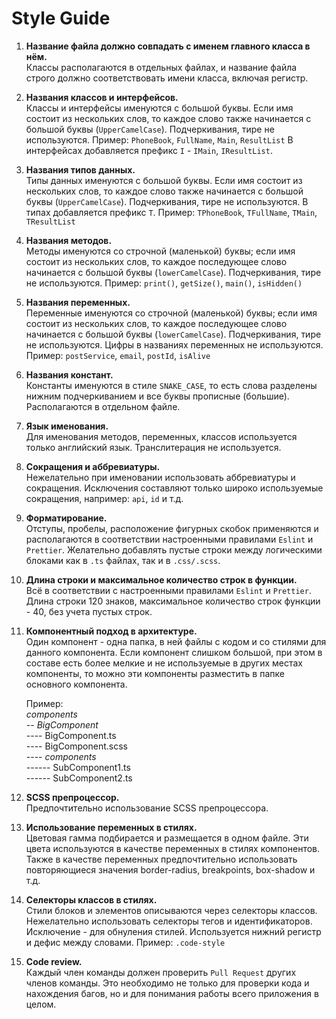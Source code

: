 # Style Guide

1. **Название файла должно совпадать с именем главного класса в нём.**  
   Классы располагаются в отдельных файлах, и название файла строго должно соответствовать имени класса, включая регистр.

2. **Названия классов и интерфейсов.**  
   Классы и интерфейсы именуются с большой буквы. Если имя состоит из нескольких слов, то каждое слово также начинается с большой буквы (`UpperCamelCase`). Подчеркивания, тире не используются.
   Пример: `PhoneBook`, `FullName`, `Main`, `ResultList`
   В интерфейсах добавляется префикс `I` - `IMain`, `IResultList`.

3. **Названия типов данных.**  
   Типы данных именуются с большой буквы. Если имя состоит из нескольких слов, то каждое слово также начинается с большой буквы (`UpperCamelCase`). Подчеркивания, тире не используются. В типах добавляется префикс `T`.
   Пример: `TPhoneBook`, `TFullName`, `TMain`, `TResultList`

4. **Названия методов.**  
   Методы именуются со строчной (маленькой) буквы; если имя состоит из нескольких слов, то каждое последующее слово начинается с большой буквы (`lowerCamelCase`). Подчеркивания, тире не используются.
   Пример: `print()`, `getSize()`, `main()`, `isHidden()`

5. **Названия переменных.**  
   Переменные именуются со строчной (маленькой) буквы; если имя состоит из нескольких слов, то каждое последующее слово начинается с большой буквы (`lowerCamelCase`). Подчеркивания, тире не используются. Цифры в названиях переменных не используются.
   Пример: `postService`, `email`, `postId`, `isAlive`

6. **Названия констант.**  
   Константы именуются в стиле `SNAKE_CASE`, то есть слова разделены нижним подчеркиванием и все буквы прописные (большие). Располагаются в отдельном файле.

7. **Язык именования.**  
   Для именования методов, переменных, классов используется только английский язык. Транслитерация не используется.

8. **Сокращения и аббревиатуры.**  
   Нежелательно при именовании использовать аббревиатуры и сокращения. Исключения составляют только широко используемые сокращения, например: `api`, `id` и т.д.
9. **Форматирование.**  
   Отступы, пробелы, расположение фигурных скобок применяются и располагаются в соответствии настроенными правилами `Eslint` и `Prettier`. Желательно добавлять пустые строки между логическими блоками как в `.ts` файлах, так и в `.css/.scss`.

10. **Длина строки и максимальное количество строк в функции.**  
    Всё в соответствии с настроенными правилами `Eslint` и `Prettier`. Длина строки 120 знаков, максимальное количество строк функции - 40, без учета пустых строк.

11. **Компонентный подход в архитектуре.**  
    Один компонент - одна папка, в ней файлы с кодом и со стилями для данного компонента.
    Если компонент слишком большой, при этом в составе есть более мелкие и не используемые в других местах компоненты, то можно эти компоненты разместить в папке основного компонента.  
    
    Пример:  
    _components_  
    -- _BigComponent_  
    ---- BigComponent.ts  
    ---- BigComponent.scss  
    ---- _components_  
    ------ SubComponent1.ts  
    ------ SubComponent2.ts  

12. **SCSS препроцессор.**  
    Предпочтительно использование SCSS препроцессора.

13. **Использование переменных в стилях.**  
    Цветовая гамма подбирается и размещается в одном файле. Эти цвета используются в качестве переменных в стилях компонентов.  
    Также в качестве переменных предпочтительно использовать повторяющиеся значения border-radius, breakpoints, box-shadow и т.д.

14. **Селекторы классов в стилях.**  
    Стили блоков и элементов описываются через селекторы классов. Нежелательно использовать селекторы тегов и идентификаторов. Исключение - для обнуления стилей. Используется нижний регистр и дефис между словами.
    Пример: `.code-style`

15. **Code review.**  
    Каждый член команды должен проверить `Pull Request` других членов команды. Это необходимо не только для проверки кода и нахождения багов, но и для понимания работы всего приложения в целом.
